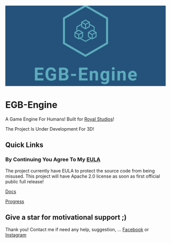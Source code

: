 ![Logo](logo/linkedin_banner_image_1.png)

# EGB-Engine
A Game Engine For Humans! Built for [Royal Studios](https://discord.gg/g63g9zJ)!

The Project Is Under Development For 3D!

## Quick Links

### By Continuing You Agree To My [EULA](https://github.com/ElhamAryanpur/EGB-Engine/blob/master/LICENSE.md)

The project currently have EULA to protect the source code from being misused. This project will have Apache 2.0 license as soon as first official public full release!

[Docs](https://elhamaryanpur.github.io/EGB-Engine/)

[Progress](https://github.com/users/ElhamAryanpur/projects/1)

## Give a star for motivational support ;)

 Thank you! Contact me if need any help, suggestion, ...
[Facebook](https://www.facebook.com/elham.aryanpur.10) or [Instagram](https://www.instagram.com/elham_aryanpur)
